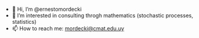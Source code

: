 - 👋 Hi, I’m @ernestomordecki
- 👀 I’m interested in consulting throgh mathematics (stochastic processes, statistics)
- 📫 How to reach me: mordecki@cmat.edu.uy
<!---
ernestomordecki/ernestomordecki is a ✨ special ✨ repository because its `README.md` (this file) appears on your GitHub profile.
You can click the Preview link to take a look at your changes.
--->
